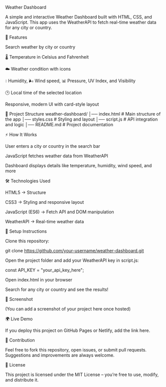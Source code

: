 Weather Dashboard

A simple and interactive Weather Dashboard built with HTML, CSS, and JavaScript.
This app uses the WeatherAPI
 to fetch real-time weather data for any city or country.

🚀 Features

Search weather by city or country

🌡️ Temperature in Celsius and Fahrenheit

☁️ Weather condition with icons

💧 Humidity, 🌬️ Wind speed, 📊 Pressure, UV Index, and Visibility

🕒 Local time of the selected location

Responsive, modern UI with card-style layout

📂 Project Structure
weather-dashboard/
│── index.html    # Main structure of the app
│── styles.css    # Styling and layout
│── script.js     # API integration and logic
│── README.md     # Project documentation

⚡ How It Works

User enters a city or country in the search bar

JavaScript fetches weather data from WeatherAPI

Dashboard displays details like temperature, humidity, wind speed, and more

🛠️ Technologies Used

HTML5 → Structure

CSS3 → Styling and responsive layout

JavaScript (ES6) → Fetch API and DOM manipulation

WeatherAPI → Real-time weather data

🔑 Setup Instructions

Clone this repository:

git clone https://github.com/your-username/weather-dashboard.git


Open the project folder and add your WeatherAPI key in script.js:

const API_KEY = "your_api_key_here";


Open index.html in your browser

Search for any city or country and see the results!

📸 Screenshot

(You can add a screenshot of your project here once hosted)

🌍 Live Demo

If you deploy this project on GitHub Pages or Netlify, add the link here.

🤝 Contribution

Feel free to fork this repository, open issues, or submit pull requests. Suggestions and improvements are always welcome.

📜 License

This project is licensed under the MIT License – you’re free to use, modify, and distribute it.
